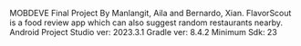 MOBDEVE Final Project By Manlangit, Aila and Bernardo, Xian.
FlavorScout is a food review app which can also suggest random restaurants nearby.
Android Project Studio ver: 2023.3.1 
Gradle ver: 8.4.2
Minimum Sdk: 23
